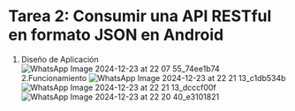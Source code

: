 # Tarea 2: Consumir una API RESTful en formato JSON en Android
1. Diseño de Aplicación
![WhatsApp Image 2024-12-23 at 22 07 55_74ee1b74](https://github.com/user-attachments/assets/9046795b-4fc8-4744-bf87-5b3e6044c627)
2.Funcionamiento
![WhatsApp Image 2024-12-23 at 22 21 13_c1db534b](https://github.com/user-attachments/assets/a3887967-a9bb-4e90-8ae8-48b231e3da6c)
![WhatsApp Image 2024-12-23 at 22 21 13_dcccf00f](https://github.com/user-attachments/assets/878a9783-7c98-44d9-83e2-7ba7e49d621c)
![WhatsApp Image 2024-12-23 at 22 20 40_e3101821](https://github.com/user-attachments/assets/30237d24-c189-4af1-baed-b7bd2637d726)




